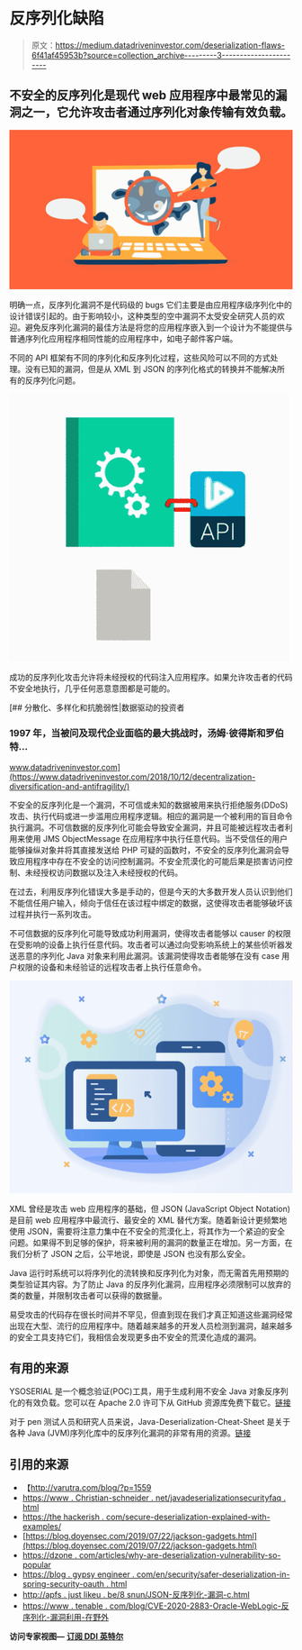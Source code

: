 # 反序列化缺陷

> 原文：<https://medium.datadriveninvestor.com/deserialization-flaws-6f41af45953b?source=collection_archive---------3----------------------->

## 不安全的反序列化是现代 web 应用程序中最常见的漏洞之一，它允许攻击者通过序列化对象传输有效负载。

![](img/ca77c33b95de13fd564083dd60b36447.png)

明确一点，反序列化漏洞不是代码级的 bugs 它们主要是由应用程序级序列化中的设计错误引起的。由于影响较小，这种类型的空中漏洞不太受安全研究人员的欢迎。避免反序列化漏洞的最佳方法是将您的应用程序嵌入到一个设计为不能提供与普通序列化应用程序相同性能的应用程序中，如电子邮件客户端。

不同的 API 框架有不同的序列化和反序列化过程，这些风险可以不同的方式处理。没有已知的漏洞，但是从 XML 到 JSON 的序列化格式的转换并不能解决所有的反序列化问题。

![](img/a90795dfb22f3a7f19958905c8934cff.png)

成功的反序列化攻击允许将未经授权的代码注入应用程序。如果允许攻击者的代码不安全地执行，几乎任何恶意意图都是可能的。

[](https://www.datadriveninvestor.com/2018/10/12/decentralization-diversification-and-antifragility/) [## 分散化、多样化和抗脆弱性|数据驱动的投资者

### 1997 年，当被问及现代企业面临的最大挑战时，汤姆·彼得斯和罗伯特…

www.datadriveninvestor.com](https://www.datadriveninvestor.com/2018/10/12/decentralization-diversification-and-antifragility/) 

不安全的反序列化是一个漏洞，不可信或未知的数据被用来执行拒绝服务(DDoS)攻击、执行代码或进一步滥用应用程序逻辑。相应的漏洞是一个被利用的盲目命令执行漏洞。不可信数据的反序列化可能会导致安全漏洞，并且可能被远程攻击者利用来使用 JMS ObjectMessage 在应用程序中执行任意代码。当不受信任的用户能够操纵对象并将其直接发送给 PHP 可疑的函数时，不安全的反序列化漏洞会导致应用程序中存在不安全的访问控制漏洞。不安全荒漠化的可能后果是损害访问控制、未经授权访问数据以及注入未经授权的代码。

在过去，利用反序列化错误大多是手动的，但是今天的大多数开发人员认识到他们不能信任用户输入，倾向于信任在该过程中绑定的数据，这使得攻击者能够破坏该过程并执行一系列攻击。

不可信数据的反序列化可能导致成功利用漏洞，使得攻击者能够以 causer 的权限在受影响的设备上执行任意代码。攻击者可以通过向受影响系统上的某些侦听器发送恶意的序列化 Java 对象来利用此漏洞。该漏洞使得攻击者能够在没有 case 用户权限的设备和未经验证的远程攻击者上执行任意命令。

![](img/507228b9f8499ad470338551eb1c4c07.png)

XML 曾经是攻击 web 应用程序的基础，但 JSON (JavaScript Object Notation)是目前 web 应用程序中最流行、最安全的 XML 替代方案。随着新设计更频繁地使用 JSON，需要将注意力集中在不安全的荒漠化上，将其作为一个紧迫的安全问题。如果得不到足够的保护，将来被利用的漏洞的数量正在增加。另一方面，在我们分析了 JSON 之后，公平地说，即使是 JSON 也没有那么安全。

Java 运行时系统可以将序列化的流转换和反序列化为对象，而无需首先用预期的类型验证其内容。为了防止 Java 的反序列化漏洞，应用程序必须限制可以放弃的类的数量，并限制攻击者可以获得的数据量。

易受攻击的代码存在很长时间并不罕见，但直到现在我们才真正知道这些漏洞经常出现在大型、流行的应用程序中。随着越来越多的开发人员检测到漏洞，越来越多的安全工具支持它们，我相信会发现更多由不安全的荒漠化造成的漏洞。

## 有用的来源

YSOSERIAL 是一个概念验证(POC)工具，用于生成利用不安全 Java 对象反序列化的有效负载。您可以在 Apache 2.0 许可下从 GitHub 资源库免费下载它。[链接](https://github.com/frohoff/ysoserial)

对于 pen 测试人员和研究人员来说，Java-Deserialization-Cheat-Sheet 是关于各种 Java (JVM)序列化库中的反序列化漏洞的非常有用的资源。[链接](https://github.com/GrrrDog/Java-Deserialization-Cheat-Sheet#exploits)

## 引用的来源

*   【http://varutra.com/blog/?p=1559 
*   [https://www . Christian-schneider . net/javadeserializationsecurityfaq . html](https://www.christian-schneider.net/JavaDeserializationSecurityFAQ.html)
*   [https://the hackerish . com/secure-deserialization-explained-with-examples/](https://thehackerish.com/insecure-deserialization-explained-with-examples/)
*   [https://blog.doyensec.com/2019/07/22/jackson-gadgets.html](https://blog.doyensec.com/2019/07/22/jackson-gadgets.html)
*   [https://dzone . com/articles/why-are-deserialization-vulnerability-so-popular](https://dzone.com/articles/why-are-deserialization-vulnerabilities-so-popular)
*   [https://blog . gypsy engineer . com/en/security/safer-deserialization-in-spring-security-oauth . html](https://blog.gypsyengineer.com/en/security/safer-deserialization-in-spring-security-oauth.html)
*   [http://apfs . just likeu . be/8 snun/JSON-反序列化-漏洞-c.html](http://apfs.justlikeu.be/8snun/json-deserialization-vulnerability-c.html)
*   [https://www . tenable . com/blog/CVE-2020-2883-Oracle-WebLogic-反序列化-漏洞利用-在野外](https://www.tenable.com/blog/cve-2020-2883-oracle-weblogic-deserialization-vulnerability-exploited-in-the-wild)

**访问专家视图—** [**订阅 DDI 英特尔**](https://datadriveninvestor.com/ddi-intel)